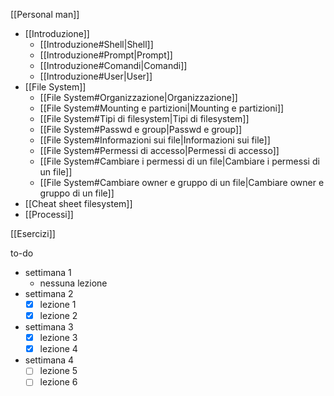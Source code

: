 [[Personal man]]
- [[Introduzione]]
	- [[Introduzione#Shell|Shell]]
	- [[Introduzione#Prompt|Prompt]]
	- [[Introduzione#Comandi|Comandi]]
	- [[Introduzione#User|User]]
- [[File System]]
	- [[File System#Organizzazione|Organizzazione]]
	- [[File System#Mounting e partizioni|Mounting e partizioni]]
	- [[File System#Tipi di filesystem|Tipi di filesystem]]
	- [[File System#Passwd e group|Passwd e group]]
	- [[File System#Informazioni sui file|Informazioni sui file]]
	- [[File System#Permessi di accesso|Permessi di accesso]]
	- [[File System#Cambiare i permessi di un file|Cambiare i permessi di un file]]
	- [[File System#Cambiare owner e gruppo di un file|Cambiare owner e gruppo di un file]]
- [[Cheat sheet filesystem]]
- [[Processi]]


[[Esercizi]]

to-do
- settimana 1
	- nessuna lezione
- settimana 2
	- [x] lezione 1
	- [x] lezione 2
- settimana 3
	- [x] lezione 3
	- [x] lezione 4
- settimana 4
	- [ ] lezione 5
	- [ ] lezione 6